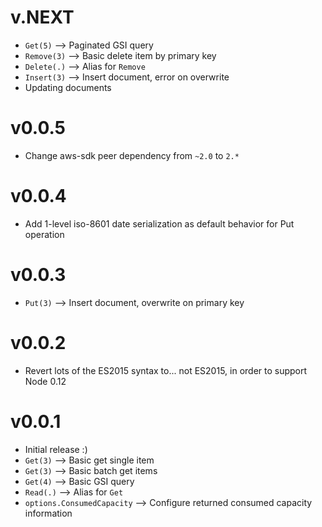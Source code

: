 # v.NEXT

- `Get(5)` --> Paginated GSI query 
- `Remove(3)` --> Basic delete item by primary key
- `Delete(.)` --> Alias for `Remove`
- `Insert(3)` --> Insert document, error on overwrite
- Updating documents

# v0.0.5

- Change aws-sdk peer dependency from `~2.0` to `2.*`

# v0.0.4

- Add 1-level iso-8601 date serialization as default behavior for Put operation

# v0.0.3

- `Put(3)` --> Insert document, overwrite on primary key

# v0.0.2

- Revert lots of the ES2015 syntax to... not ES2015, in order to support Node 0.12

# v0.0.1

- Initial release :)
- `Get(3)` --> Basic get single item
- `Get(3)` --> Basic batch get items 
- `Get(4)` --> Basic GSI query 
- `Read(.)` --> Alias for `Get`
- `options.ConsumedCapacity` --> Configure returned consumed capacity information

